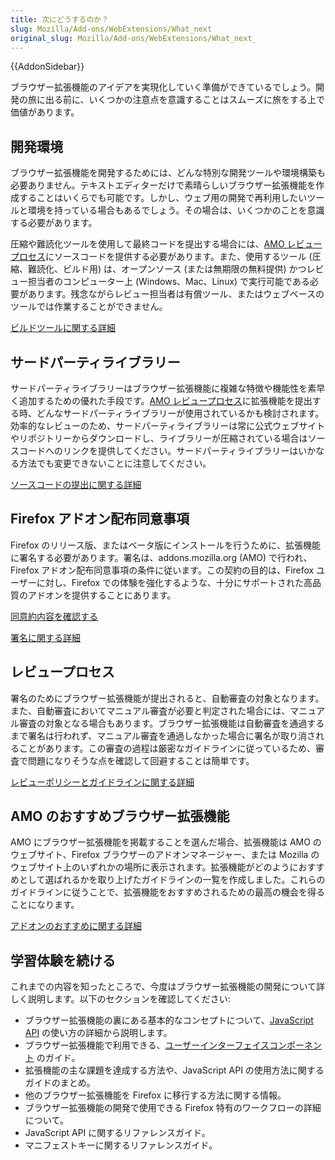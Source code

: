 ```yaml
---
title: 次にどうするのか？
slug: Mozilla/Add-ons/WebExtensions/What_next
original_slug: Mozilla/Add-ons/WebExtensions/What_next_
---
```


{{AddonSidebar}}

ブラウザー拡張機能のアイデアを実現化していく準備ができているでしょう。開発の旅に出る前に、いくつかの注意点を意識することはスムーズに旅をする上で価値があります。

## 開発環境

ブラウザー拡張機能を開発するためには、どんな特別な開発ツールや環境構築も必要ありません。テキストエディターだけで素晴らしいブラウザー拡張機能を作成することはいくらでも可能です。しかし、ウェブ用の開発で再利用したいツールと環境を持っている場合もあるでしょう。その場合は、いくつかのことを意識する必要があります。

圧縮や難読化ツールを使用して最終コードを提出する場合には、[AMO レビュープロセス](#The_review_process)にソースコードを提供する必要があります。また、使用するツール (圧縮、難読化、ビルド用) は、オープンソース (または無期限の無料提供) かつレビュー担当者のコンピューター上 (Windows、Mac、Linux) で実行可能である必要があります。残念ながらレビュー担当者は有償ツール、またはウェブベースのツールでは作業することができません。

[ビルドツールに関する詳細](/ja/Add-ons/Source_Code_Submission#About_build_tools)

## サードパーティライブラリー

サードパーティライブラリーはブラウザー拡張機能に複雑な特徴や機能性を素早く追加するための優れた手段です。[AMO レビュープロセス](#The_review_process)に拡張機能を提出する時、どんなサードパーティライブラリーが使用されているかも検討されます。効率的なレビューのため、サードパーティライブラリーは常に公式ウェブサイトやリポジトリーからダウンロードし、ライブラリーが圧縮されている場合はソースコードへのリンクを提供してください。サードパーティライブラリーはいかなる方法でも変更できないことに注意してください。

[ソースコードの提出に関する詳細](/ja/Add-ons/Source_Code_Submission)

## Firefox アドオン配布同意事項

Firefox のリリース版、またはベータ版にインストールを行うために、拡張機能に署名する必要があります。署名は、addons.mozilla.org (AMO) で行われ、Firefox アドオン配布同意事項の条件に従います。この契約の目的は、Firefox ユーザーに対し、Firefox での体験を強化するような、十分にサポートされた高品質のアドオンを提供することにあります。

[同意約内容を確認する](/Add-ons/AMO/Policy/Agreement)

[署名に関する詳細](/ja/Add-ons/WebExtensions/Distribution)

## レビュープロセス

署名のためにブラウザー拡張機能が提出されると、自動審査の対象となります。また、自動審査においてマニュアル審査が必要と判定された場合には、マニュアル審査の対象となる場合もあります。ブラウザー拡張機能は自動審査を通過するまで署名は行われず、マニュアル審査を通過しなかった場合に署名が取り消されることがあります。この審査の過程は厳密なガイドラインに従っているため、審査で問題になりそうな点を確認して回避することは簡単です。

[レビューポリシーとガイドラインに関する詳細](/ja/Add-ons/AMO/Policy/Reviews)

## AMO のおすすめブラウザー拡張機能

AMO にブラウザー拡張機能を掲載することを選んだ場合、拡張機能は AMO のウェブサイト、Firefox ブラウザーのアドオンマネージャー、または Mozilla のウェブサイト上のいずれかの場所に表示されます。拡張機能がどのようにおすすめとして選ばれるかを取り上げたガイドラインの一覧を作成しました。これらのガイドラインに従うことで、拡張機能をおすすめされるための最高の機会を得ることになります。

[アドオンのおすすめに関する詳細](/ja/Add-ons/AMO/Policy/Featured)

## 学習体験を続ける

これまでの内容を知ったところで、今度はブラウザー拡張機能の開発について詳しく説明します。以下のセクションを確認してください:

- ブラウザー拡張機能の裏にある基本的なコンセプトについて、[JavaScript API](/ja/docs/Mozilla/Add-ons/WebExtensions/Using_the_JavaScript_APIs) の使い方の詳細から説明します。
- ブラウザー拡張機能で利用できる、[ユーザーインターフェイスコンポーネント](/ja/docs/Mozilla/Add-ons/WebExtensions/user_interface) のガイド。
- 拡張機能の主な課題を達成する方法や、JavaScript API の使用方法に関するガイドのまとめ。
- 他のブラウザー拡張機能を Firefox に移行する方法に関する情報。
- ブラウザー拡張機能の開発で使用できる Firefox 特有のワークフローの詳細について。
- JavaScript API に関するリファレンスガイド。
- マニフェストキーに関するリファレンスガイド。
